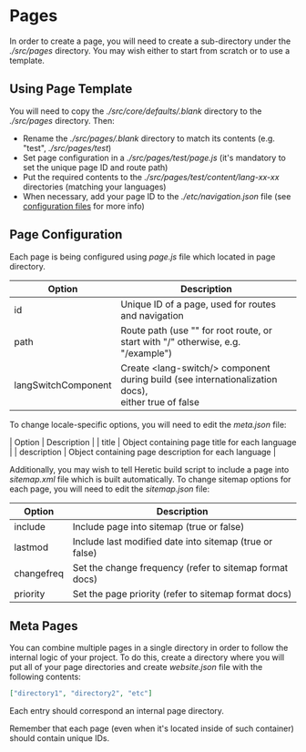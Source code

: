 # Pages

In order to create a page, you will need to create a sub-directory under the *./src/pages* directory. You may wish either to start from scratch or to use a template.

## Using Page Template

You will need to copy the *./src/core/defaults/.blank* directory to the *./src/pages* directory. Then:

* Rename the *./src/pages/.blank* directory to match its contents (e.g. "test", *./src/pages/test*)
* Set page configuration in a *./src/pages/test/page.js* (it's mandatory to set the unique page ID and route path)
* Put the required contents to the *./src/pages/test/content/lang-xx-xx* directories (matching your languages)
* When necessary, add your page ID to the *./etc/navigation.json* file (see [configuration files](./configurationFiles.md) for more info)

## Page Configuration

Each page is being configured using *page.js* file which located in page directory.

| Option | Description |
|--------|-------------|
| id | Unique ID of a page, used for routes and navigation |
| path | Route path (use "" for root route, or start with "/" otherwise, e.g. "/example") |
| langSwitchComponent | Create &lt;lang-switch/&gt; component during build (see internationalization docs),<br>either true of false |

To change locale-specific options, you will need to edit the *meta.json* file:

| Option | Description |
| title | Object containing page title for each language |
| description | Object containing page description for each language |

Additionally, you may wish to tell Heretic build script to include a page into *sitemap.xml* file which is built automatically. To change sitemap options for each page, you will need to edit the *sitemap.json* file:

| Option     | Description                                             |
|------------|---------------------------------------------------------|
| include    | Include page into sitemap (true or false)             |
| lastmod    | Include last modified date into sitemap (true or false) |
| changefreq | Set the change frequency (refer to sitemap format docs) |
| priority   | Set the page priority (refer to sitemap format docs)  |

## Meta Pages

You can combine multiple pages in a single directory in order to follow the internal logic of your project. To do this, create a directory where you will put all of your page directories and create *website.json* file with the following contents:

```json
["directory1", "directory2", "etc"]
```

Each entry should correspond an internal page directory.

Remember that each page (even when it's located inside of such container) should contain unique IDs.